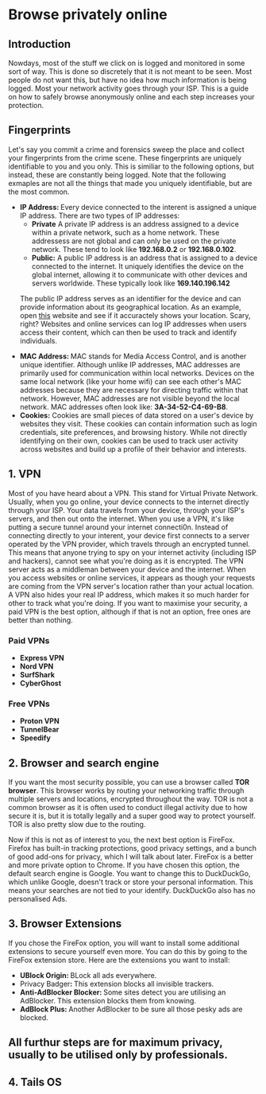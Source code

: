 <h1>Browse privately online</h1>

<h2>Introduction</h2>
<p>Nowdays, most of the stuff we click on is logged and monitored in some sort of way. This is done so discretely that it is not meant to be seen. Most people do not want this, but have no idea how much information is being logged. Most your network activity goes through your ISP. This is a guide on how to safely browse anonymously online and each step increases your protection.</p>

<h2>Fingerprints</h2>
<p>Let's say you commit a crime and forensics sweep the place and collect your fingerprints from the crime scene. These fingerprints are uniquely identifiable to you and you only. This is similiar to the following options, but instead, these are constantly being logged. Note that the following exmaples are not all the things that made you uniquely identifiable, but are the most common.</p>
<ul>
  <li><b>IP Address: </b> Every device connected to the interent is assigned a unique IP address. There are two types of IP addresses:
    <ul>
      <li><b>Private</b> A private IP address is an address assigned to a device within a private network, such as a home network. These addressess are not global and can only be used on the private network. These tend to look like <b>192.168.0.2</b> or <b>192.168.0.102</b>.</li>
      <li><b>Public:</b> A public IP address is an address that is assigned to a device connected to the internet. It uniquely identifies the device on the global internet, allowing it to communicate with other devices and servers worldwide. These typically look like <b>169.140.196.142</b></li>
    </ul>

The public IP address serves as an identifier for the device and can provide information about its geographical location. As an example, open <a target="_blank" href="https://www.geolocation.com/">this</a> website and see if it accuractely shows your location. Scary, right? Websites and online services can log IP addresses when users access their content, which can then be used to track and identify individuals.</li>

<li><b>MAC Address: </b> MAC stands for Media Access Control, and is another unique identifier. Although unlike IP addresses, MAC addresses are primarily used for communication within local networks. Devices on the same local network (like your home wifi) can see each other's MAC addresses because they are necessary for directing traffic within that network. However, MAC addresses are not visible beyond the local network. MAC addresses often look like: <b>3A-34-52-C4-69-B8</b>.</li>

<li><b>Cookies:</b> Cookies are small pieces of data stored on a user's device by websites they visit. These cookies can contain information such as login credentials, site preferences, and browsing history. While not directly identifying on their own, cookies can be used to track user activity across websites and build up a profile of their behavior and interests.</li>
</ul>

<h2>1. VPN</h2>
<p>Most of you have heard about a VPN. This stand for Virtual Private Network. Usually, when you go online, your device connects to the internet directly through your ISP. Your data travels from your device, through your ISP's servers, and then out onto the internet. When you use a VPN, it's like putting a secure tunnel around your internet connecti0n. Instead of connecting directly to your interent, your device first connects to a server operated by the VPN provider, which travels through an encrypted tunnel. This means that anyone trying to spy on your internet activity (including ISP and hackers), cannot see what you're doing as it is encrypted. The VPN server acts as a middleman between your device and the internet. When you access websites or online services, it appears as though your requests are coming from the VPN server's location rather than your actual location. A VPN also hides your real IP address, which makes it so much harder for other to track what you're doing. If you want to maximise your security, a paid VPN is the best option, although if that is not an option, free ones are better than nothing.

  <h3>Paid VPNs</h3>
  <ul>
    <li><b>Express VPN</b></li>
    <li><b>Nord VPN</b></li>
    <li><b>SurfShark</b></li>
    <li><b>CyberGhost</b></li>
  </ul>

  <h3>Free VPNs</h3>
  <ul>
    <li><b>Proton VPN</b></li>
    <li><b>TunnelBear</b></li>
    <li><b>Speedify</b></li>
  </ul>
</p>

<h2>2. Browser and search engine</h2>
<p>If you want the most security possible, you can use a browser called <b>TOR browser</b>. This browser works by routing your networking traffic through multiple servers and locations, encrypted throughout the way. TOR is not a common browser as it is often used to conduct illegal activity due to how secure it is, but it is totally legally and a super good way to protect yourself. TOR is also pretty slow due to the routing.

Now if this is not as of interest to you, the next best option is FireFox. Firefox has built-in tracking protections, good privacy settings, and a bunch of good add-ons for privacy, which I will talk about later. FireFox is a better and more private option to Chrome. If you have chosen this option, the default search engine is Google. You want to change this to DuckDuckGo, which unlike Google, doesn't track or store your personal information. This means your searches are not tied to your identify. DuckDuckGo also has no personalised Ads.</p>

<h2>3. Browser Extensions</h2>
<p>If you chose the FireFox option, you will want to install some additional extensions to secure yourself even more. You can do this by going to the FireFox extension store. Here are the extensions you want to install:
  <ul>
    <li><b>UBlock Origin: </b>BLock all ads everywhere.</li>
    <li>Privacy Badger<b>: </b>This extension blocks all invisible trackers.</li>
    <li><b>Anti-AdBlocker Blocker: </b>Some sites detect you are utilising an AdBlocker. This extension blocks them from knowing.</li>
    <li><b>AdBlock Plus: </b>Another AdBlocker to be sure all those pesky ads are blocked.</li>
  </ul>
</p>

<h2 color="red">All furthur steps are for maximum privacy, usually to be utilised only by professionals.</h2>

<h2>4. Tails OS</h2>
<p></p>
